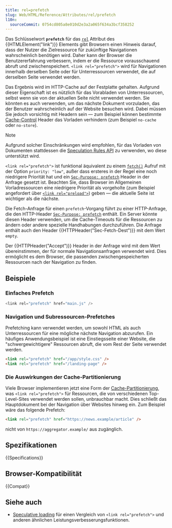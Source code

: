 ```yaml
---
title: rel=prefetch
slug: Web/HTML/Reference/Attributes/rel/prefetch
l10n:
  sourceCommit: 0754cd805a8e010d2e3a2a065f634a3bcf358252
---
```


Das Schlüsselwort **`prefetch`** für das [`rel`](/de/docs/Web/HTML/Reference/Elements/link#rel) Attribut des {{HTMLElement("link")}} Elements gibt Browsern einen Hinweis darauf, dass der Nutzer die Zielressource für zukünftige Navigationen wahrscheinlich benötigen wird. Daher kann der Browser die Benutzererfahrung verbessern, indem er die Ressource vorausschauend abruft und zwischenspeichert. `<link rel="prefetch">` wird für Navigationen innerhalb derselben Seite oder für Unterressourcen verwendet, die auf derselben Seite verwendet werden.

Das Ergebnis wird im HTTP-Cache auf der Festplatte gehalten. Aufgrund dieser Eigenschaft ist es nützlich für das Vorabladen von Unterressourcen, selbst wenn sie von der aktuellen Seite nicht verwendet werden. Sie könnten es auch verwenden, um das nächste Dokument vorzuladen, das der Benutzer wahrscheinlich auf der Website besuchen wird. Dabei müssen Sie jedoch vorsichtig mit Headern sein — zum Beispiel können bestimmte [Cache-Control](/de/docs/Web/HTTP/Reference/Headers/Cache-Control) Header das Vorladen verhindern (zum Beispiel `no-cache` oder `no-store`).

> [!NOTE]
> Aufgrund solcher Einschränkungen wird empfohlen, für das Vorladen von Dokumenten stattdessen die [Speculation Rules API](/de/docs/Web/API/Speculation_Rules_API) zu verwenden, wo diese unterstützt wird.

`<link rel="prefetch">` ist funktional äquivalent zu einem [`fetch()`](/de/docs/Web/API/Window/fetch) Aufruf mit der Option `priority: "low"`, außer dass ersteres in der Regel eine noch niedrigere Priorität hat und ein [`Sec-Purpose: prefetch`](/de/docs/Web/HTTP/Reference/Headers/Sec-Purpose) Header in der Anfrage gesetzt ist. Beachten Sie, dass Browser im Allgemeinen Vorladressourcen eine niedrigere Priorität als vorgeholte (zum Beispiel angefordert über [`<link rel="preload">`](/de/docs/Web/HTML/Reference/Attributes/rel/preload)) geben — die aktuelle Seite ist wichtiger als die nächste.

Die Fetch-Anfrage für einen `prefetch`-Vorgang führt zu einer HTTP-Anfrage, die den HTTP-Header [`Sec-Purpose: prefetch`](/de/docs/Web/HTTP/Reference/Headers/Sec-Purpose) enthält. Ein Server könnte diesen Header verwenden, um die Cache-Timeouts für die Ressourcen zu ändern oder andere spezielle Handhabungen durchzuführen. Die Anfrage enthält auch den Header {{HTTPHeader("Sec-Fetch-Dest")}} mit dem Wert `empty`.

Der {{HTTPHeader("Accept")}} Header in der Anfrage wird mit dem Wert übereinstimmen, der für normale Navigationsanfragen verwendet wird. Dies ermöglicht es dem Browser, die passenden zwischengespeicherten Ressourcen nach der Navigation zu finden.

## Beispiele

### Einfaches Prefetch

```js
<link rel="prefetch" href="main.js" />
```

### Navigation und Subressourcen-Prefetches

Prefetching kann verwendet werden, um sowohl HTML als auch Unterressourcen für eine mögliche nächste Navigation abzurufen. Ein häufiges Anwendungsbeispiel ist eine Einstiegsseite einer Website, die "schwergewichtigere" Ressourcen abruft, die vom Rest der Seite verwendet werden.

```html
<link rel="prefetch" href="/app/style.css" />
<link rel="prefetch" href="/landing-page" />
```

### Die Auswirkungen der Cache-Partitionierung

Viele Browser implementieren jetzt eine Form der [Cache-Partitionierung](https://developer.chrome.com/blog/http-cache-partitioning), was `<link rel="prefetch">` für Ressourcen, die von verschiedenen Top-Level-Sites verwendet werden sollen, unbrauchbar macht. Dies schließt das Hauptdokument bei der Navigation über Websites hinweg ein. Zum Beispiel wäre das folgende Prefetch:

```html
<link rel="prefetch" href="https://news.example/article" />
```

nicht von `https://aggregator.example/` aus zugänglich.

## Spezifikationen

{{Specifications}}

## Browser-Kompatibilität

{{Compat}}

## Siehe auch

- [Speculative loading](/de/docs/Web/Performance/Guides/Speculative_loading) für einen Vergleich von `<link rel="prefetch">` und anderen ähnlichen Leistungsverbesserungsfunktionen.
